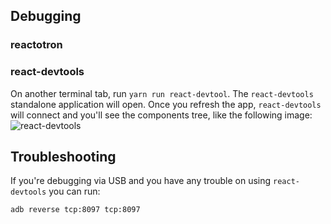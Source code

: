 ## Debugging

### reactotron

### react-devtools

On another terminal tab, run `yarn run react-devtool`. The `react-devtools` standalone application will open. Once you refresh the app, `react-devtools` will connect and you'll see the components tree, like the following image:
![react-devtools](https://user-images.githubusercontent.com/12154623/57313067-2dc0f780-70c5-11e9-9304-7f96c7befb6b.png)

## Troubleshooting

If you're debugging via USB and you have any trouble on using `react-devtools` you can run:

```
adb reverse tcp:8097 tcp:8097
```
